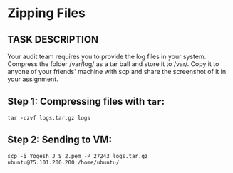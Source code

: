# Zipping Files

## TASK DESCRIPTION

Your audit team requires you to provide the log files in your system. Compress the folder
/var/log/ as a tar ball and store it to /var/. Copy it to anyone of your friends' machine with scp
and share the screenshot of it in your assignment.


## Step 1: Compressing files with `tar`:

` tar -czvf logs.tar.gz logs `

## Step 2: Sending to VM:

` scp -i Yogesh_J_S_2.pem -P 27243 logs.tar.gz ubuntu@75.101.200.200:/home/ubuntu/ `

